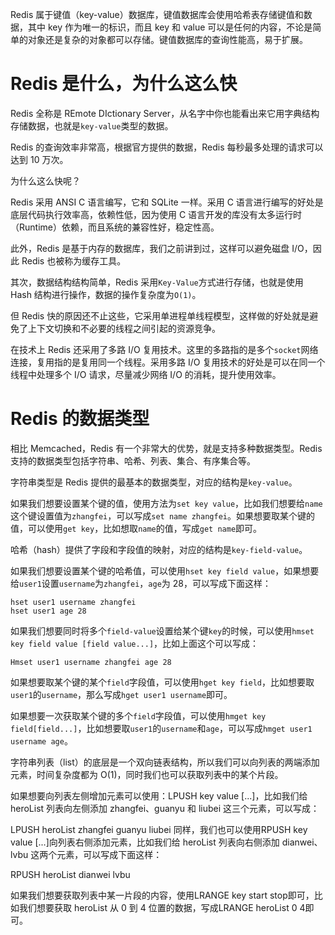 

Redis 属于键值（key-value）数据库，键值数据库会使用哈希表存储键值和数据，其中 key 作为唯一的标识，而且 key 和 value 可以是任何的内容，不论是简单的对象还是复杂的对象都可以存储。键值数据库的查询性能高，易于扩展。
# Redis 是什么，为什么这么快
Redis 全称是 REmote DIctionary Server，从名字中你也能看出来它用字典结构存储数据，也就是`key-value`类型的数据。

Redis 的查询效率非常高，根据官方提供的数据，Redis 每秒最多处理的请求可以达到 10 万次。

为什么这么快呢？

Redis 采用 ANSI C 语言编写，它和 SQLite 一样。采用 C 语言进行编写的好处是底层代码执行效率高，依赖性低，因为使用 C 语言开发的库没有太多运行时（Runtime）依赖，而且系统的兼容性好，稳定性高。

此外，Redis 是基于内存的数据库，我们之前讲到过，这样可以避免磁盘 I/O，因此 Redis 也被称为缓存工具。

其次，数据结构结构简单，Redis 采用`Key-Value`方式进行存储，也就是使用 Hash 结构进行操作，数据的操作复杂度为`O(1)`。

但 Redis 快的原因还不止这些，它采用单进程单线程模型，这样做的好处就是避免了上下文切换和不必要的线程之间引起的资源竞争。

在技术上 Redis 还采用了多路 I/O 复用技术。这里的多路指的是多个`socket`网络连接，复用指的是复用同一个线程。采用多路 I/O 复用技术的好处是可以在同一个线程中处理多个 I/O 请求，尽量减少网络 I/O 的消耗，提升使用效率。
# Redis 的数据类型
相比 Memcached，Redis 有一个非常大的优势，就是支持多种数据类型。Redis 支持的数据类型包括字符串、哈希、列表、集合、有序集合等。

字符串类型是 Redis 提供的最基本的数据类型，对应的结构是`key-value`。

如果我们想要设置某个键的值，使用方法为`set key value`，比如我们想要给`name`这个键设置值为`zhangfei`，可以写成`set name zhangfei`。如果想要取某个键的值，可以使用`get key`，比如想取`name`的值，写成`get name`即可。

哈希（hash）提供了字段和字段值的映射，对应的结构是`key-field-value`。

如果我们想要设置某个键的哈希值，可以使用`hset key field value`，如果想要给`user1`设置`username`为`zhangfei`，`age`为 28，可以写成下面这样：
```
hset user1 username zhangfei
hset user1 age 28
```
如果我们想要同时将多个`field-value`设置给某个键`key`的时候，可以使用`hmset key field value [field value...]`，比如上面这个可以写成：
```
Hmset user1 username zhangfei age 28
```
如果想要取某个键的某个`field`字段值，可以使用`hget key field`，比如想要取`user1`的`username`，那么写成`hget user1 username`即可。

如果想要一次获取某个键的多个`field`字段值，可以使用`hmget key field[field...]`，比如想要取`user1`的`username`和`age`，可以写成`hmget user1 username age`。

字符串列表（list）的底层是一个双向链表结构，所以我们可以向列表的两端添加元素，时间复杂度都为 O(1)，同时我们也可以获取列表中的某个片段。

如果想要向列表左侧增加元素可以使用：LPUSH key value [...]，比如我们给 heroList 列表向左侧添加 zhangfei、guanyu 和 liubei 这三个元素，可以写成：

LPUSH heroList zhangfei guanyu liubei
同样，我们也可以使用RPUSH key value [...]向列表右侧添加元素，比如我们给 heroList 列表向右侧添加 dianwei、lvbu 这两个元素，可以写成下面这样：

RPUSH heroList dianwei lvbu
 
如果我们想要获取列表中某一片段的内容，使用LRANGE key start stop即可，比如我们想要获取 heroList 从 0 到 4 位置的数据，写成LRANGE heroList 0 4即可。